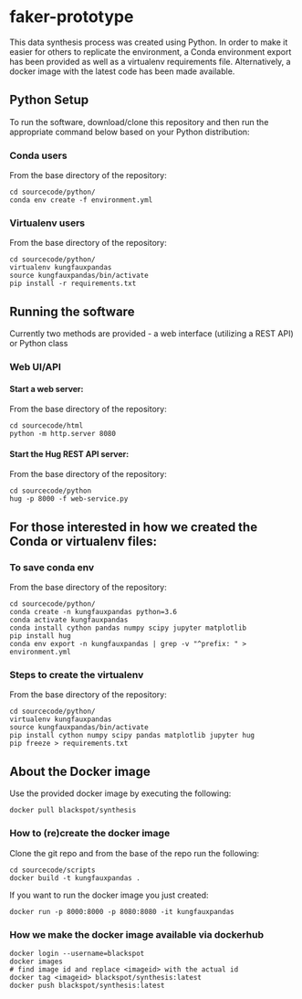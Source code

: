 # faker-prototype

This data synthesis process was created using Python. In order to make it easier for others to replicate the environment, a Conda environment export has been provided as well as a virtualenv requirements file. Alternatively, a docker image with the latest code has been made available.

## Python Setup
To run the software, download/clone this repository and then run the appropriate command below based on your Python distribution:

### Conda users

From the base directory of the repository:

```
cd sourcecode/python/
conda env create -f environment.yml
```

### Virtualenv users

From the base directory of the repository:

```
cd sourcecode/python/
virtualenv kungfauxpandas
source kungfauxpandas/bin/activate
pip install -r requirements.txt
```

## Running the software

Currently two methods are provided - a web interface (utilizing a REST API) or Python class

### Web UI/API

#### Start a web server:
From the base directory of the repository:
```
cd sourcecode/html
python -m http.server 8080
```

#### Start the Hug REST API server:
From the base directory of the repository:
```
cd sourcecode/python
hug -p 8000 -f web-service.py
```

## For those interested in how we created the Conda or virtualenv files:

### To save conda env

From the base directory of the repository:

```
cd sourcecode/python/
conda create -n kungfauxpandas python=3.6
conda activate kungfauxpandas
conda install cython pandas numpy scipy jupyter matplotlib
pip install hug
conda env export -n kungfauxpandas | grep -v "^prefix: " > environment.yml
```


### Steps to create the virtualenv

From the base directory of the repository:

```
cd sourcecode/python/
virtualenv kungfauxpandas
source kungfauxpandas/bin/activate
pip install cython numpy scipy pandas matplotlib jupyter hug
pip freeze > requirements.txt
```

## About the Docker image

Use the provided docker image by executing the following:

```
docker pull blackspot/synthesis
```

### How to (re)create the docker image

Clone the git repo and from the base of the repo run the following:

```
cd sourcecode/scripts
docker build -t kungfauxpandas .
```

If you want to run the docker image you just created:

```
docker run -p 8000:8000 -p 8080:8080 -it kungfauxpandas
 ```

### How we make the docker image available via dockerhub

```
docker login --username=blackspot
docker images
# find image id and replace <imageid> with the actual id
docker tag <imageid> blackspot/synthesis:latest
docker push blackspot/synthesis:latest
```
